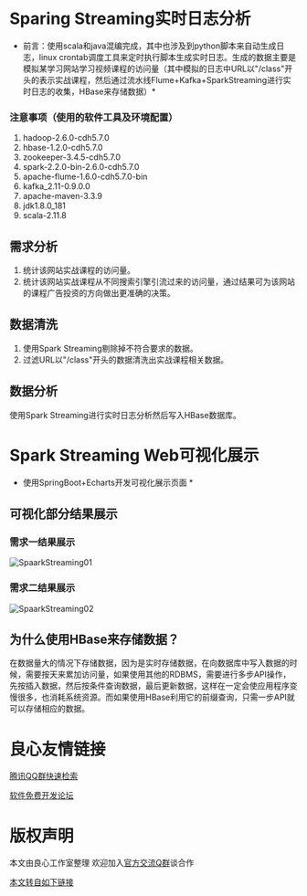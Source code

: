 # Sparing Streaming实时日志分析

* 前言：使用scala和java混编完成，其中也涉及到python脚本来自动生成日志，linux crontab调度工具来定时执行脚本生成实时日志。生成的数据主要是模拟某学习网站学习视频课程的访问量（其中模拟的日志中URL以"/class"开头的表示实战课程，然后通过流水线Flume+Kafka+SparkStreaming进行实时日志的收集，HBase来存储数据）*

### 注意事项（使用的软件工具及环境配置）
1. hadoop-2.6.0-cdh5.7.0
2. hbase-1.2.0-cdh5.7.0
3. zookeeper-3.4.5-cdh5.7.0
4. spark-2.2.0-bin-2.6.0-cdh5.7.0
5. apache-flume-1.6.0-cdh5.7.0-bin
6. kafka_2.11-0.9.0.0
7. apache-maven-3.3.9 
8. jdk1.8.0_181
9. scala-2.11.8

## 需求分析

1. 统计该网站实战课程的访问量。
2. 统计该网站实战课程从不同搜索引擎引流过来的访问量，通过结果可为该网站的课程广告投资的方向做出更准确的决策。

## 数据清洗
 
1. 使用Spark Streaming剔除掉不符合要求的数据。
2. 过滤URL以"/class"开头的数据清洗出实战课程相关数据。

## 数据分析

使用Spark Streaming进行实时日志分析然后写入HBase数据库。

# Spark Streaming Web可视化展示

* 使用SpringBoot+Echarts开发可视化展示页面 *

## 可视化部分结果展示

### 需求一结果展示

![SpaarkStreaming01](https://github.com/ljcan/jqBlogs/blob/master/SparkSql/pictures/QQ%E6%88%AA%E5%9B%BE20180725185011.png)

### 需求二结果展示

![SpaarkStreaming02](https://github.com/ljcan/jqBlogs/blob/master/SparkSql/pictures/QQ%E6%88%AA%E5%9B%BE20180725185029.png)


## 为什么使用HBase来存储数据？

在数据量大的情况下存储数据，因为是实时存储数据，在向数据库中写入数据的时候，需要按天来累加访问量，如果使用其他的RDBMS，需要进行多步API操作，先按插入数据，然后按条件查询数据，最后更新数据，这样在一定会使应用程序变慢很多，也消耗系统资源。而如果使用HBase利用它的前缀查询，只需一步API就可以存储相应的数据。





 # 良心友情链接

[腾讯QQ群快速检索](http://u.720life.cn/s/8cf73f7c)

[软件免费开发论坛](http://u.720life.cn/s/bbb01dc0)

# 版权声明 

本文由良心工作室整理 欢迎加入[官方交流Q群](https://u.720life.cn/s/f2316816)谈合作

[本文转自如下链接](http://u.720life.cn/g/2e71d0f0a5c601172267ba20d3a43c6ef769496d3518162fae8becd96e628d6b02f8ae2b081d442636997b293c016db39be9684b4fec150ee9043f9eaefdf4a4)